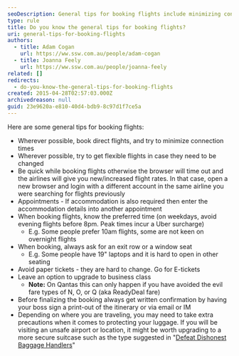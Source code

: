 ```yaml
---
seoDescription: General tips for booking flights include minimizing connections, opting for flexible flights, and knowing preferred travel times to avoid peak hours.
type: rule
title: Do you know the general tips for booking flights?
uri: general-tips-for-booking-flights
authors:
  - title: Adam Cogan
    url: https://ww.ssw.com.au/people/adam-cogan
  - title: Joanna Feely
    url: https://ww.ssw.com.au/people/joanna-feely
related: []
redirects:
  - do-you-know-the-general-tips-for-booking-flights
created: 2015-04-28T02:57:03.000Z
archivedreason: null
guid: 23e9620a-e810-40d4-bdb9-8c97d1f7ce5a
---
```


Here are some general tips for booking flights:

<!--endintro-->

- Wherever possible, book direct flights, and try to minimize connection times
- Wherever possible, try to get flexible flights in case they need to be changed
- Be quick while booking flights otherwise the browser will time out and the airlines will give you new/increased flight rates. In that case, open a new browser and login with a different account in the same airline you were searching for flights previously
- Appointments - If accommodation is also required then enter the accommodation details into another appointment
- When booking flights, know the preferred time (on weekdays, avoid evening flights before 8pm. Peak times incur a Uber surcharge)
  - E.g. Some people prefer 10am flights, some are not keen on overnight flights
- When booking, always ask for an exit row or a window seat
  - E.g. Some people have 19" laptops and it is hard to open in other seating
- Avoid paper tickets - they are hard to change. Go for E-tickets
- Leave an option to upgrade to business class
  - **Note:** On Qantas this can only happen if you have avoided the evil fare types of N, O, or Q (aka ReadyDeal fare)
- Before finalizing the booking always get written confirmation by having your boss sign a print-out of the itinerary or via email or IM
- Depending on where you are traveling, you may need to take extra precautions when it comes to protecting your luggage. If you will be visiting an unsafe airport or location, it might be worth upgrading to a more secure suitcase such as the type suggested in "[Defeat Dishonest Baggage Handlers](https://www.youtube.com/watch?v=tbpKhHwwtiY)"
